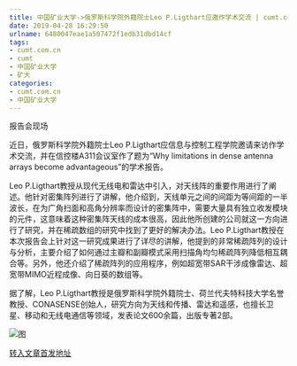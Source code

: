 ```yaml
---
title: 中国矿业大学->俄罗斯科学院外籍院士Leo P.Ligthart应邀作学术交流 | cumt.com.cn
date: 2019-04-28 16:29:50
urlname: 6480047eae1a507472f1edb31dbd14cf
tags: 
- cumt.com.cn
- cumt
- 中国矿业大学
- 矿大
categories:
- cumt.com.cn
- 中国矿业大学
---
```


报告会现场

近日，俄罗斯科学院外籍院士Leo P.Ligthart应信息与控制工程学院邀请来访作学术交流，并在信控楼A311会议室作了题为“Why limitations in dense antenna arrays become advantageous”的学术报告。

Leo P.Ligthart教授从现代无线电和雷达中引入，对天线阵的重要作用进行了阐述。他针对密集阵列进行了讲解，他介绍到，天线单元之间的间距为等间距的一半波长，在为广角扫面和高角分辨率而设计的密集阵中，需要大量具有独立收发模块的元件，这意味着这种密集阵天线的成本很高，因此他所创建的公司就这一方向进行了研究，并在稀疏数组的研究中找到了更好的解决办法。Leo P.Ligthart教授在本次报告会上针对这一研究成果进行了详尽的讲解，他提到的非常稀疏阵列的设计与分析，主要介绍了如何通过主瓣和副瓣模式采用扫描角均匀稀疏阵列降低相互耦合等。另外，他还介绍了稀疏阵列的应用程序，例如超宽带SAR干涉成像雷达、超宽带MIMO近程成像、向日葵的数组等。

据了解，Leo P.Ligthart教授是俄罗斯科学院外籍院士、荷兰代夫特科技大学名誉教授、CONASENSE创始人，研究方向为天线和传播、雷达和遥感，也擅长卫星、移动和无线电通信等领域，发表论文600余篇，出版专著2部。

![图](http://xwzx.cumt.edu.cn/_upload/article/images/94/9e/c0f764754f6bb1ca90cabac22198/1dd5d3cf-755e-41e6-b673-40fc5424c64b.jpg)

[转入文章首发地址](http://xwzx.cumt.edu.cn/e8/c2/c513a518338/page.htm)